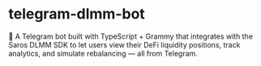 # telegram-dlmm-bot
🤖 A Telegram bot built with TypeScript + Grammy that integrates with the Saros DLMM SDK to let users view their DeFi liquidity positions, track analytics, and simulate rebalancing — all from Telegram.

